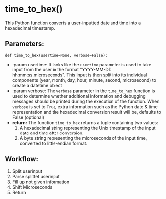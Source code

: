 # time_to_hex()
This Python function converts a user-inputted date and time into a hexadecimal timestamp.
## Parameters:
    def time_to_hex(usertime=None, verbose=False):
- :param usertime: It looks like the `usertime` parameter is used to take input from the user in the
    format "YYYY-MM-DD hh:mm:ss.microseconds". This input is then split into its individual components
    (year, month, day, hour, minute, second, microsecond) to create a datetime object
- :param verbose: The `verbose` parameter in the `time_to_hex` function is used to determine whether
    additional information and debugging messages should be printed during the execution of the
    function. When `verbose` is set to `True`, extra information such as the Python date & time
    representation and the hexadecimal conversion result will be, defaults to False (optional)
- **return:** The function `time_to_hex` returns a tuple containing two values:
    1. A hexadecimal string representing the Unix timestamp of the input date and time after conversion.
    2. A byte string representing the microseconds of the input time, converted to little-endian format.
   
## Workflow:
1. Split userinput
2. Parse splittet userinput
3. Fill up not given information
4. Shift Microseconds
5. Return